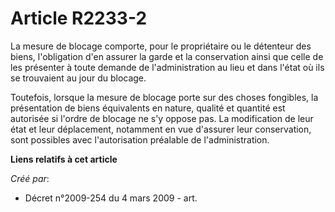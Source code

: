 # Article R2233-2

La mesure de blocage comporte, pour le propriétaire ou le détenteur des biens, l'obligation d'en assurer la garde et la
conservation ainsi que celle de les présenter à toute demande de l'administration au lieu et dans l'état où ils se trouvaient
au jour du blocage.

Toutefois, lorsque la mesure de blocage porte sur des choses fongibles, la présentation de biens équivalents en nature,
qualité et quantité est autorisée si l'ordre de blocage ne s'y oppose pas. La modification de leur état et leur déplacement,
notamment en vue d'assurer leur conservation, sont possibles avec l'autorisation préalable de l'administration.

**Liens relatifs à cet article**

_Créé par_:

  - Décret n°2009-254 du 4 mars 2009 - art.
